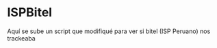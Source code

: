 ISPBitel
========

Aquí se sube un script que modifiqué para ver si bitel (ISP Peruano) nos trackeaba
